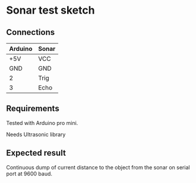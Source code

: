 # Sonar test sketch

## Connections

| Arduino | Sonar |
| ------- | ----- |
| +5V     | VCC   |
| GND     | GND   |
| 2       | Trig  |
| 3       | Echo  |

## Requirements

Tested with Arduino pro mini.

Needs Ultrasonic library

## Expected result

Continuous dump of current distance to the object from the sonar on serial port at 9600 baud.

